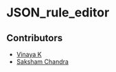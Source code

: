 # JSON_rule_editor

## Contributors
- [Vinaya K](https://github.com/Vinayak2004/)
- [Saksham Chandra](https://github.com/Saksham-Chandra)
